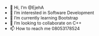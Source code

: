 - 👋 Hi, I’m @EjehA
- 👀 I’m interested in Software Development
- 🌱 I’m currently learning Bootstrap
- 💞️ I’m looking to collaborate on C++
- 📫 How to reach me 08053178524

<!---
EjehA/EjehA is a ✨ special ✨ repository because its `README.md` (this file) appears on your GitHub profile.
You can click the Preview link to take a look at your changes.
--->

